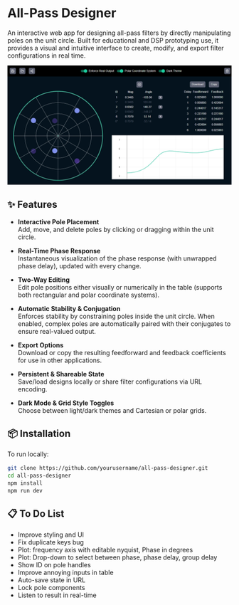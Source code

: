 # All-Pass Designer

An interactive web app for designing all-pass filters by directly manipulating poles on the unit circle. Built for educational and DSP prototyping use, it provides a visual and intuitive interface to create, modify, and export filter configurations in real time.

![Screenshot of All Pass Designer](public/screenshot.webp)

## ✨ Features

- **Interactive Pole Placement**  
  Add, move, and delete poles by clicking or dragging within the unit circle.

- **Real-Time Phase Response**  
  Instantaneous visualization of the phase response (with unwrapped phase delay), updated with every change.

- **Two-Way Editing**  
  Edit pole positions either visually or numerically in the table (supports both rectangular and polar coordinate systems).

- **Automatic Stability & Conjugation**  
  Enforces stability by constraining poles inside the unit circle. When enabled, complex poles are automatically paired with their conjugates to ensure real-valued output.

- **Export Options**  
  Download or copy the resulting feedforward and feedback coefficients for use in other applications.

- **Persistent & Shareable State**  
  Save/load designs locally or share filter configurations via URL encoding.

- **Dark Mode & Grid Style Toggles**  
  Choose between light/dark themes and Cartesian or polar grids.

## 📦 Installation

To run locally:

```bash
git clone https://github.com/yourusername/all-pass-designer.git
cd all-pass-designer
npm install
npm run dev
```

## 📋 To Do List
- Improve styling and UI
- Fix duplicate keys bug
- Plot: frequency axis with editable nyquist, Phase in degrees
- Plot: Drop-down to select between phase, phase delay, group delay
- Show ID on pole handles
- Improve annoying inputs in table
- Auto-save state in URL
- Lock pole components
- Listen to result in real-time
